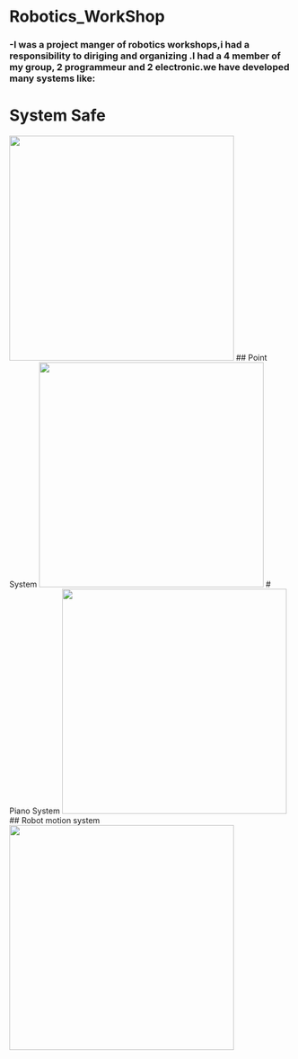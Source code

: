 # Robotics_WorkShop
### -I was a project manger of robotics workshops,i had a responsibility to diriging and organizing .I had a 4 member of my group, 2 programmeur and 2 electronic.we have developed many systems like: 
# System Safe
<img src="http://www.sodeci-senegal.com/images/virtuemart/product/coffre-fort.jpg" width="400">
## Point System
<img src="https://www.toltec-consulting.com/images/articles/Safescan.png" width="400">
# Piano System

<img src="https://image.made-in-china.com/155f0j00WOtiDSwFrYge/61-Key-Piano-Keyboard-with-USB-MIDI-Lighting-System-and-Teaching-APP.jpg" width="400">
## Robot motion system
<img src="https://encrypted-tbn0.gstatic.com/images?q=tbn:ANd9GcQFUNiP4phx9xyxnkr8HnKVH_esBpIizCZUeJ31cZtHKl-BOc2ClbA0GXi3y0RCnMEXgTg&usqp=CAU" width="400">
